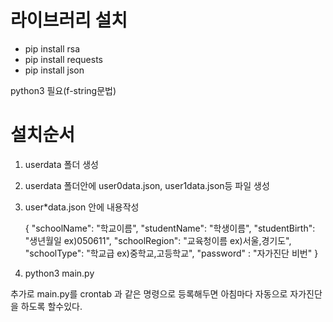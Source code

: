 # 라이브러리 설치
* pip install rsa
* pip install requests
* pip install json

python3 필요(f-string문법)

# 설치순서
1. userdata 폴더 생성
2. userdata 폴더안에 user0data.json,  user1data.json등 파일 생성
3. user*data.json 안에 내용작성

    {
        "schoolName": "학교이름",
        "studentName": "학생이름",
        "studentBirth": "생년월일 ex)050611",
        "schoolRegion": "교육청이름 ex)서울,경기도",
        "schoolType": "학교급 ex)중학교,고등학교",
        "password" : "자가진단 비번"
    }

4. python3 main.py

추가로 main.py를 crontab 과 같은 명령으로 등록해두면 아침마다 자동으로 자가진단을 하도록 할수있다.
